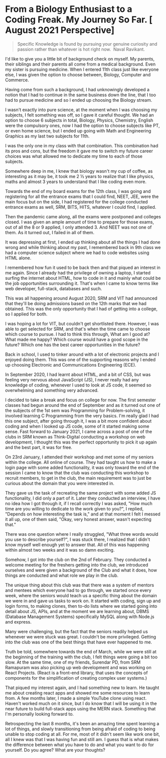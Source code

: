 # From a Biology Enthusiast to a Coding Freak. My Journey So Far. [ August 2021 Perspective]

> Specific Knowledge is found by pursuing your genuine curiosity and passion rather than whatever is hot right now. 
> Naval Ravikant.

I'd like to give you a little bit of background check on myself. My parents, their siblings and their parents all come from a medical background. Even my sister is pursuing medicine. When I entered 11th class just like everyone else, I was given the option to choose between, Biology, Computer and Commerce. 

Having come from such a background, I had unknowingly developed a notion that I had to continue in the same business down the line, that I too had to pursue medicine and so I ended up choosing the Biology stream.

I wasn't exactly into pure science, at the moment when I was choosing my subjects, I felt something was off, so I gave it careful thought. We had an option to choose 6 subjects in total, Biology, Physics, Chemistry, English were the compulsory ones, now I had the option to choose subjects like PT, or even home science, but I ended up going with Math and Engineering Graphics as my last two subjects for 11th.

I was the only one in my class with that combination. This combination had its pros and cons, but the freedom it gave me to switch my future career choices was what allowed me to dedicate my time to each of those subjects.

Somewhere deep in me, I knew that biology wasn't my cup of coffee, as interesting as it may be, it took me 2 ½ years to realize that I like physics, maths and almost 3 years to understand that I like coding even more. 

Towards the end of my board exams for the 12th class, I was going and registering for all the entrance exams that I could find, NEET, JEE, were the main focus but on the side, I had registered for the college conducted entrance exams as well, SRM, BITS, HITS, whatever I could find, I applied.

Then the pandemic came along, all the exams were postponed and colleges closed. I was given an ample amount of time to prepare for those exams, out of all the 8 or 9 applied, I only attended 3. And NEET was not one of them. As it turned out, I failed in all of them.

It was depressing at first, I ended up thinking about all the things I had done wrong and while thinking about my past, I remembered back in 9th class we had a computer science subject where we had to code websites using HTML alone.

I remembered how fun it used to be back then and that piqued an interest in me again. Since I already had the privilege of owning a laptop, I started surfing the internet about HTML, how to code in it and mainly what could be the job opportunities surrounding it. That's when I came to know terms like web developer, full-stack, databases and such.

This was all happening around August 2020, SRM and VIT had announced that they'll be doing admissions based on the 12th marks that we had obtained. This was the only opportunity that I had of getting into a college, so I applied for both.

I was hoping a lot for VIT, but couldn't get shortlisted there. However, I was able to get selected for SRM, and that's when the time came to choose which course to pursue. I had to think this through, What am I good at? What made me happy? Which course would have a good scope in the future? Which one has the best career opportunities in the future?

Back in school, I used to tinker around with a lot of electronic projects and I enjoyed doing them. This was one of the supporting reasons why I ended up choosing Electronic and Communications Engineering (ECE).

In September 2020, I had learnt about HTML, and a bit of CSS, but was feeling very nervous about JavaScript (JS), I never really had any knowledge of coding, whenever I used to look at JS code, it seemed so overwhelming and something very advanced. 

I decided to take a break and focus on college for now. The first semester classes had begun around the end of September and as it turned out one of the subjects of the 1st sem was Programming for Problem-solving, it involved learning C Programming from the very basics. I'm really glad I had this one subject, after going through it, I was a bit more confident about coding and when I looked up JS code, some of it started making some sense.
Fast forward to January 2021, I came across a post of one of the clubs in SRM known as Think-Digital conducting a workshop on web development, I thought this was the perfect opportunity to pick it up again and the best part, it was for free. 

On 23rd January, I attended their workshop and met some of my seniors within the college. All online of course. They had taught us how to make a login page with some added functionality, it was only toward the end of the session I came to know that the club was conducting this workshop to recruit members, to get in the club, the main requirement was to just be curious about the domain that you were interested in.

They gave us the task of recreating the same project with some added JS functionality, I did only a part of it. Later they conducted an interview, I have no idea how I got through it, if I recall correctly I was asked, "How much time are you willing to dedicate to the work given to you?", I replied, "Depends on how interesting the task is," and at that moment I felt I messed it all up, one of them said, "Okay, very honest answer, wasn't expecting that." 

There was one question where I really struggled, "What three words would you use to describe yourself?", I was stuck there, I realized that I didn't know myself well enough yet to answer that. All of this was happening within almost two weeks and it was so damn exciting.

Somehow, I got into the club on the 2nd of February. They conducted a welcome meeting for the freshers getting into the club, we introduced ourselves and were given a background of the Club and what it does, how things are conducted and what role we play in the club. 

The unique thing about this club was that there was a system of mentors and mentees which everyone had to go through, we started once every week, where the seniors would teach us a specific thing about the domain we were in and gave us tasks to work on.
It started with coding, sign up and login forms, to making clones, then to-do lists where we started going into detail about JS, APIs, and at the moment we are learning about, DBMS (Database Management Systems) specifically MySQL along with Node.js and express.

Many were challenging, but the fact that the seniors readily helped us whenever we were stuck was great. I couldn't be more privileged. Getting into the club was one of the best things that have ever happened to me. 

Truth be told, somewhere towards the end of March, while we were still at the beginning of the training with the club, I felt things were going a bit too slow. At the same time, one of my friends, Surendar PD, from SRM Ramapuram was also picking up web development and was working on React Projects. (React is a front-end library, that uses the concepts of components for the simplification of creating complex user systems.) 

That piqued my interest again, and I had something new to learn. He taught me about creating react apps and showed me some resources to learn from. A few months later, I made a simple YouTube clone using react. Haven't worked much on it since, but I do know that I will be using it in the near future to build full-stack apps using the MERN stack. Something that I'm personally looking forward to.

Retrospecting the last 8 months, it's been an amazing time spent learning a lot of things, and slowly transitioning from being afraid of coding to being unable to stop coding at all. For me, most of it didn't seem like work one bit, all I knew was that I was having fun and still am. I guess that is what makes the difference between what you have to do and what you want to do for yourself. Do you agree? What are your thoughts?
